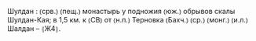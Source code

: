---
---

Шулдан
: ⦅срв.⦆ ⦅пещ.⦆ монастырь у подножия ⦅юж.⦆ обрывов скалы Шулдан-Кая; в 1,5 км. к ⦅СВ⦆ от ⦅н.п.⦆ Терновка ⦅Бахч.⦆ ⦅ср.⦆ ⦅монг.⦆ ⦅и.л.⦆ Шалдан – ⦃Ж4⦄.
